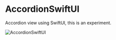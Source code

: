 # AccordionSwiftUI
Accordion view using SwiftUI, this is an experiment.


![AccordionSwiftUI](https://user-images.githubusercontent.com/6782228/59721248-255def80-9221-11e9-9c67-158d6869dd9d.gif)

